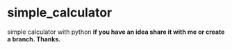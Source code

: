 # simple_calculator
simple calculator with python
<b> if you have an idea share it with me or create a branch.
  Thanks. </b>
